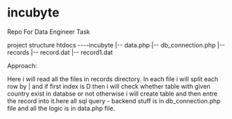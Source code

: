 # incubyte
Repo For Data Engineer Task



project structure
htdocs
----incubyte
      |-- data.php
      |-- db_connection.php
      |-- records
          |-- record.dat
          |-- record1.dat
     
Approach:

Here i will read all the files in records directory. In each file i will split each row by | and if first index is D then i will check  whether table with given country  exist in 
databse or not otherwise i will create table and then entre the record into it.here all sql query - backend stuff is in db_connection.php file and all the logic is in data.php file.

